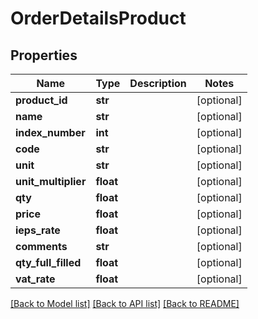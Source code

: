 # OrderDetailsProduct

## Properties
Name | Type | Description | Notes
------------ | ------------- | ------------- | -------------
**product_id** | **str** |  | [optional] 
**name** | **str** |  | [optional] 
**index_number** | **int** |  | [optional] 
**code** | **str** |  | [optional] 
**unit** | **str** |  | [optional] 
**unit_multiplier** | **float** |  | [optional] 
**qty** | **float** |  | [optional] 
**price** | **float** |  | [optional] 
**ieps_rate** | **float** |  | [optional] 
**comments** | **str** |  | [optional] 
**qty_full_filled** | **float** |  | [optional] 
**vat_rate** | **float** |  | [optional] 

[[Back to Model list]](../README.md#documentation-for-models) [[Back to API list]](../README.md#documentation-for-api-endpoints) [[Back to README]](../README.md)



